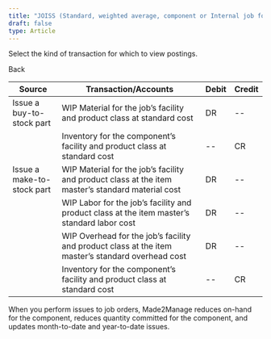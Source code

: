 ```yaml
---
title: "JOISS (Standard, weighted average, component or Internal job for stock)"
draft: false
type: Article
---
```


Select the kind of transaction for which to view postings. 

Back

| Source                     | Transaction/Accounts                                                                              | Debit | Credit |
|----------------------------|---------------------------------------------------------------------------------------------------|-------|--------|
| Issue a buy-to-stock part  | WIP Material for the job’s facility and product class at standard cost                            | DR    | --     |
|                            | Inventory for the component’s facility and product class at standard cost                         | --    | CR     |
| Issue a make-to-stock part | WIP Material for the job’s facility and product class at the item master’s standard material cost | DR    | --     |
|                            | WIP Labor for the job’s facility and product class at the item master’s standard labor cost       | DR    | --     |
|                            | WIP Overhead for the job’s facility and product class at the item master’s standard overhead cost | DR    | --     |
|                            | Inventory for the component’s facility and product class at standard cost                         | --    | CR     |

When you perform issues to job orders, Made2Manage reduces on-hand for the component, reduces quantity committed for the component, and updates month-to-date and year-to-date issues.